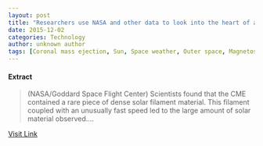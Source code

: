 ```yaml
---
layout: post
title: "Researchers use NASA and other data to look into the heart of a solar storm"
date: 2015-12-02
categories: Technology
author: unknown author
tags: [Coronal mass ejection, Sun, Space weather, Outer space, Magnetosphere, Solar and Heliospheric Observatory, Spaceflight, Space science, Astronomy, Physical sciences, Nature, Solar System, Planetary science, Bodies of the Solar System, Applied and interdisciplinary physics]
---
```





#### Extract
>(NASA/Goddard Space Flight Center) Scientists found that the CME contained a rare piece of dense solar filament material. This filament coupled with an unusually fast speed led to the large amount of solar material observed....



[Visit Link](http://www.eurekalert.org/pub_releases/2014-08/nsfc-run082814.php)


